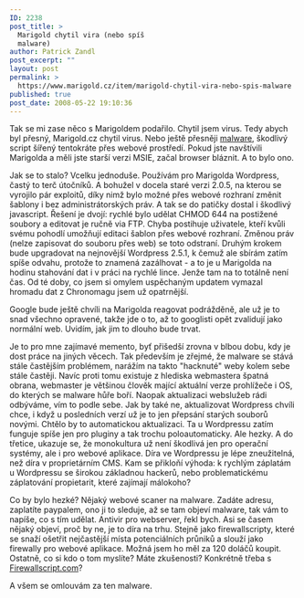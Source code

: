 ```yaml
---
ID: 2238
post_title: >
  Marigold chytil vira (nebo spíš
  malware)
author: Patrick Zandl
post_excerpt: ""
layout: post
permalink: >
  https://www.marigold.cz/item/marigold-chytil-vira-nebo-spis-malware
published: true
post_date: 2008-05-22 19:10:36
---
```

Tak se mi zase něco s Marigoldem podařilo. Chytil jsem virus. Tedy abych byl přesný, Marigold.cz chytil virus. Nebo ještě přesněji <a href="http://cs.wikipedia.org/wiki/Malware">malware</a>, škodlivý script šířený tentokráte přes webové prostředí. Pokud jste navštívili Marigolda a měli jste starší verzi MSIE, začal browser bláznit. A to bylo ono. 

Jak se to stalo? Vcelku jednoduše. Používám pro Marigolda Wordpress, častý to terč útočníků. A bohužel v docela staré verzi 2.0.5, na kterou se vyrojilo pár exploitů, díky nimž bylo možné přes webové rozhraní změnit šablony i bez administrátorských práv. A tak se do patičky dostal i škodlivý javascript. Řešení je dvojí: rychlé bylo udělat CHMOD 644 na postižené soubory a editovat je ručně via FTP. Chyba postihuje uživatele, kteří kvůli svému pohodlí umožňují editaci šablon přes webové rozhraní. Změnou práv (nelze zapisovat do souboru přes web) se toto odstraní. Druhým krokem bude upgradovat na nejnovější Wordpress 2.5.1, k čemuž ale sbírám zatím spíše odvahu, protože to znamená zazálhovat - a to je u Marigolda na hodinu stahování dat i v práci na rychlé lince. Jenže tam na to totálně není čas. Od té doby, co jsem si omylem uspěchaným updatem vymazal hromadu dat z Chronomagu jsem už opatrnější. 

Google bude ještě chvíli na Marigolda reagovat podrážděně, ale už je to snad všechno opravené, takže jde o to, až to googlisti opět zvalidují jako normální web. Uvidím, jak jim to dlouho bude trvat. 

Je to pro mne zajímavé memento, byť přišedší zrovna v blbou dobu, kdy je dost práce na jiných věcech. Tak především je zřejmé, že malware se stává stále častějším problémem, narážím na takto "hacknuté" weby kolem sebe stále častěji. Navíc proti tomu existuje z hlediska webmastera špatná obrana, webmaster je většinou člověk mající aktuální verze prohlížeče i OS, do kterých se malware hůře boří. Naopak aktualizaci webslužeb rádi odbýváme, vím to podle sebe. Jak by také ne, aktualizovat Wordpress chvíli chce, i když u posledních verzí už je to jen přepsání starých souborů novými. Chtělo by to automatickou aktualizaci. Ta u Wordpressu zatím funguje spíše jen pro pluginy a tak trochu poloautomaticky. Ale hezky. A do třetice, ukazuje se, že monokultura už není škodlivá jen pro operační systémy, ale i pro webové aplikace. Díra ve Wordpressu je lépe zneužitelná, než díra v proprietárním CMS. Kam se přikloňí výhoda: k rychlým záplatám u Wordpressu se širokou základnou hackerů, nebo problematickému záplatování propietarit, které zajímají málokoho?

Co by bylo hezké? Nějaký webové scaner na malware. Zadáte adresu, zaplatíte paypalem, ono ji to sleduje, až se tam objeví malware, tak vám to napíše, co s tím udělat. Antivir pro webserver, řekl bych. Asi se časem nějaký objeví, proč by ne, je to díra na trhu. Stejně jako firewallscripty, které se snaží ošetřit nejčastější místa potenciálních průniků a slouží jako firewally pro webové aplikace. Možná jsem ho měl za 120 doláčů koupit. Ostatně, co si kdo o tom myslíte? Máte zkušenosti? Konkrétně třeba s <a href="http://firewallscript.com/">Firewallscript.com</a>? 

A všem se omlouvám za ten malware.